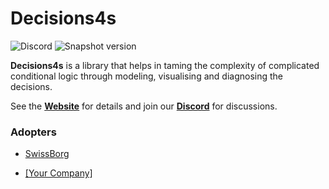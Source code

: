 # Decisions4s

![Discord](https://img.shields.io/discord/1240565362601230367?style=flat-square&logo=discord&link=https%3A//bit.ly/business4s-discord)
![Snapshot version](https://img.shields.io/nexus/s/org.business4s/decisions4s-core_3?server=https%3A%2F%2Foss.sonatype.org&label=snapshot
)

**Decisions4s** is a library that helps in taming the complexity of complicated conditional logic through modeling,
visualising and diagnosing the decisions.

See the [**Website**](https://business4s.github.io/decisions4s/) for details and join our [**Discord**](https://bit.ly/business4s-discord) for discussions.


### Adopters

<!--- adopters_start -->
* [SwissBorg](https://swissborg.com)
<!--- adopters_end -->
* [[Your Company]](example.com)
